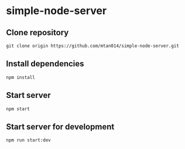 # simple-node-server

## Clone repository
```
git clone origin https://github.com/mtan014/simple-node-server.git
```

## Install dependencies

```
npm install
```

## Start server

```
npm start
```

## Start server for development

```
npm run start:dev
```